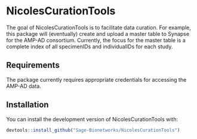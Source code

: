 
# NicolesCurationTools

<!-- badges: start -->
<!-- badges: end -->

The goal of NicolesCurationTools is to facilitate data curation. For example,
this package will (eventually) create and upload a master table to Synapse for
the AMP-AD consortium. Currently, the focus for the master table is a complete
index of all specimenIDs and individualIDs for each study.

## Requirements

The package currently requires appropriate credentials for accessing the
AMP-AD data.

## Installation

You can install the development version of NicolesCurationTools with:

``` r
devtools::install_github("Sage-Bionetworks/NicolesCurationTools")
```
